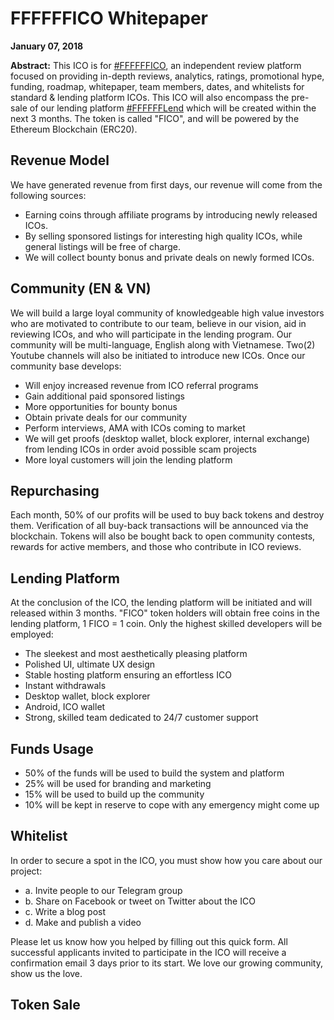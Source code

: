 <h1>FFFFFFICO Whitepaper</h1>

<strong>January 07, 2018</strong>

<strong>Abstract:</strong> This ICO is for <a target="_blank" href="https://www.ffffffico.com">#FFFFFFICO</a>, an independent review platform focused on providing in-depth reviews, analytics, ratings, promotional hype, funding, roadmap, whitepaper, team members, dates, and whitelists for standard & lending platform ICOs. This ICO will also encompass the pre-sale of our lending platform <a target="_blank" href="https://www.fffffflend.com">#FFFFFFLend</a> which will be created within the next 3 months. The token is called "FICO", and will be powered by the Ethereum Blockchain (ERC20).

<h2>Revenue Model</h2>

We have generated revenue from first days, our revenue will come from the following sources: 

<ul>
  <li>Earning coins through affiliate programs by introducing newly released ICOs.</li>
  <li>By selling sponsored listings for interesting high quality ICOs, while general listings will be free of charge.</li>
  <li>We will collect bounty bonus and private deals on newly formed ICOs.</li>
</ul>

<h2>Community (EN & VN)</h2>

We will build a large loyal community of knowledgeable high value investors who are motivated to contribute to our team, believe in our vision, aid in reviewing ICOs, and who will participate in the lending program. Our community will be multi-language, English along with Vietnamese. Two(2) Youtube channels will also be initiated to introduce new ICOs. Once our community base develops:

<ul>
  <li>Will enjoy increased revenue from ICO referral programs</li>
  <li>Gain additional paid sponsored listings</li>
  <li>More opportunities for bounty bonus</li>
  <li>Obtain private deals for our community</li>
  <li>Perform interviews, AMA with ICOs coming to market</li>
  <li>We will get proofs (desktop wallet, block explorer, internal exchange) from lending ICOs in order avoid possible scam projects</li>
  <li>More loyal customers will join the lending platform</li>
</ul>

<h2>Repurchasing</h2>

Each month, 50% of our profits will be used to buy back tokens and destroy them. Verification of all buy-back transactions will be announced via the blockchain. Tokens will also be bought back to open community contests, rewards for active members, and those who contribute in ICO reviews.

<h2>Lending Platform</h2>

At the conclusion of the ICO, the lending platform will be initiated and will released within 3 months. "FICO" token holders will obtain free coins in the lending platform, 1 FICO = 1 coin. Only the highest skilled developers will be employed:

<ul>
  <li>The sleekest and most aesthetically pleasing platform</li>
  <li>Polished UI, ultimate UX design</li>
  <li>Stable hosting platform ensuring an effortless ICO</li>
  <li>Instant withdrawals</li>
  <li>Desktop wallet, block explorer</li>
  <li>Android, ICO wallet</li>
  <li>Strong, skilled team dedicated to 24/7 customer support</li>
</ul>

<h2>Funds Usage</h2>

<ul>
  <li>50% of the funds will be used to build the system and platform</li>
  <li>25% will be used for branding and marketing</li>
  <li>15% will be used to build up the community</li>
  <li>10% will be kept in reserve to cope with any emergency might come up</li>
</ul>

<h2>Whitelist</h2>

In order to secure a spot in the ICO, you must show how you care about our project:

<ul>
  <li>a. Invite people to our Telegram group</li>
  <li>b. Share on Facebook or tweet on Twitter about the ICO</li>
  <li>c. Write a blog post</li>
  <li>d. Make and publish a video</li>
</ul>
Please let us know how you helped by filling out this quick form. All successful applicants invited to participate in the ICO will receive a confirmation email 3 days prior to its start. We love our growing community, show us the love.

<h2>Token Sale</h2>
